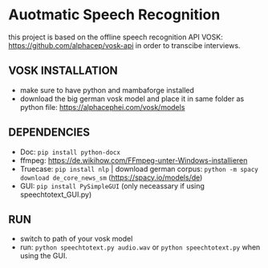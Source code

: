 # Auotmatic Speech Recognition 
this project is based on the offline speech recognition API VOSK: https://github.com/alphacep/vosk-api in order to transcibe interviews.

## VOSK INSTALLATION

* make sure to have python and mambaforge installed
* download the big german vosk model and place it in same folder as python file: https://alphacephei.com/vosk/models

## DEPENDENCIES
* Doc: `pip install python-docx`
* ffmpeg: https://de.wikihow.com/FFmpeg-unter-Windows-installieren 
* Truecase: `pip install nlp` | download german corpus: `python -m spacy download de_core_news_sm` (https://spacy.io/models/de)
* GUI: `pip install PySimpleGUI` (only neceassary if using speechtotext_GUI.py)

## RUN 
* switch to path of your vosk model
* run: `python speechtotext.py audio.wav` or `python speechtotext.py` when using the GUI. 

